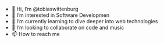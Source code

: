 - 👋 Hi, I’m @tobiaswittenburg
- 👀 I’m interested in Software Developmen
- 🌱 I’m currently learning to dive deeper into web technologies
- 💞️ I’m looking to collaborate on code and music
- 📫 How to reach me 

<!---
tobiaswittenburg/tobiaswittenburg is a ✨ special ✨ repository because its `README.md` (this file) appears on your GitHub profile.
You can click the Preview link to take a look at your changes.
--->
